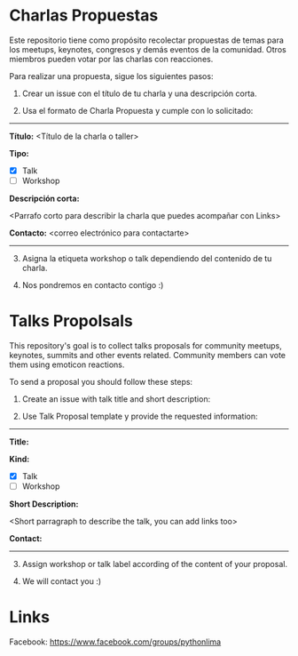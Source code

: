 # Charlas Propuestas

Este repositorio tiene como propósito recolectar propuestas de temas para los meetups, keynotes, congresos y demás eventos de la comunidad. Otros miembros pueden votar por las charlas con reacciones.

Para realizar una propuesta, sigue los siguientes pasos:

1. Crear un issue con el título de tu charla y una descripción corta.

2. Usa el formato de Charla Propuesta y cumple con lo solicitado:

-------------------------------------------
**Título:** <Título de la charla o taller>

**Tipo:**

- [X] Talk 
- [ ] Workshop

**Descripción corta:**

<Parrafo corto para describir la charla que puedes acompañar con Links>

**Contacto:** <correo electrónico para contactarte>

--------------------------------------------

3. Asigna la etiqueta workshop o talk dependiendo del contenido de tu charla.

4. Nos pondremos en contacto contigo :)

# Talks Propolsals

This repository's goal is to collect talks proposals for community meetups, keynotes, summits and other events related. Community members can vote them using emoticon reactions.

To send a proposal you should follow these steps:

1. Create an issue with talk title and short description:

2. Use Talk Proposal template y provide the requested information:

-------------------------------------------
**Title:** <Talk or workshop title>

**Kind:**

- [X] Talk 
- [ ] Workshop

**Short Description:**

<Short parragraph to describe the talk, you can add links too>

**Contact:** <email to contact you>

--------------------------------------------

3. Assign workshop or talk label according of the content of your proposal.

4. We will contact you :)

# Links

Facebook: https://www.facebook.com/groups/pythonlima
